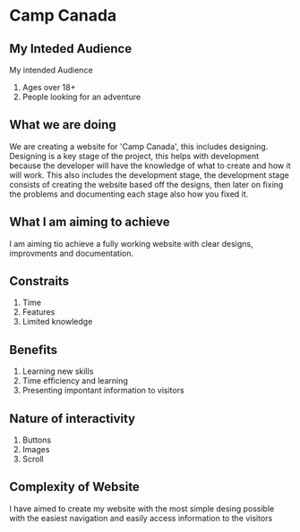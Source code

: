# Camp Canada

## My Inteded Audience

My intended Audience

1. Ages over 18+
2. People looking for an adventure

## What we are doing

We are creating a website for 'Camp Canada', this includes designing. Designing is a key stage of the project, this helps with development because the developer will have the knowledge of what to create and how it will work. This also includes the development stage, the development stage consists of creating the website based off the designs, then later on fixing the problems and documenting each stage also how you fixed it.

## What I am aiming to achieve

I am aiming tio achieve a fully working website with clear designs, improvments and documentation.

## Constraits

1. Time
2. Features
3. Limited knowledge

## Benefits

1. Learning new skills
2. Time efficiency and learning
3. Presenting impontant information to visitors

## Nature of interactivity

1. Buttons
2. Images
3. Scroll

## Complexity of Website

I have aimed to create my website with the most simple desing possible with the easiest navigation and easily access information to the visitors
